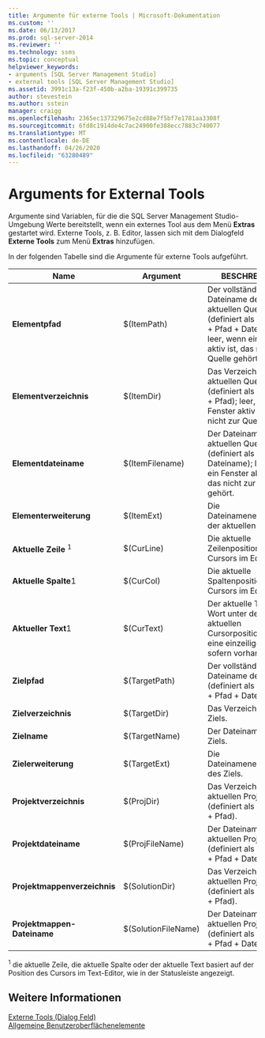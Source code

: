 ```yaml
---
title: Argumente für externe Tools | Microsoft-Dokumentation
ms.custom: ''
ms.date: 06/13/2017
ms.prod: sql-server-2014
ms.reviewer: ''
ms.technology: ssms
ms.topic: conceptual
helpviewer_keywords:
- arguments [SQL Server Management Studio]
- external tools [SQL Server Management Studio]
ms.assetid: 3991c13a-f23f-450b-a2ba-19391c399735
author: stevestein
ms.author: sstein
manager: craigg
ms.openlocfilehash: 2365ec137329675e2cd88e7f5bf7e1781aa3308f
ms.sourcegitcommit: 6fd8c1914de4c7ac24900fe388ecc7883c740077
ms.translationtype: MT
ms.contentlocale: de-DE
ms.lasthandoff: 04/26/2020
ms.locfileid: "63280489"
---
```

# <a name="arguments-for-external-tools"></a>Arguments for External Tools
  Argumente sind Variablen, für die die SQL Server Management Studio-Umgebung Werte bereitstellt, wenn ein externes Tool aus dem Menü **Extras** gestartet wird. Externe Tools, z. B. Editor, lassen sich mit dem Dialogfeld **Externe Tools** zum Menü **Extras** hinzufügen.  
  
 In der folgenden Tabelle sind die Argumente für externe Tools aufgeführt.  
  
|Name|Argument|BESCHREIBUNG|  
|----------|--------------|-----------------|  
|**Elementpfad**|$(ItemPath)|Der vollständige Dateiname der aktuellen Quelle (definiert als Laufwerk + Pfad + Dateiname); leer, wenn ein Fenster aktiv ist, das nicht zur Quelle gehört.|  
|**Elementverzeichnis**|$(ItemDir)|Das Verzeichnis der aktuellen Quelle (definiert als Laufwerk + Pfad); leer, wenn ein Fenster aktiv ist, das nicht zur Quelle gehört.|  
|**Elementdateiname**|$(ItemFilename)|Der Dateiname der aktuellen Quelle (definiert als Dateiname); leer, wenn ein Fenster aktiv ist, das nicht zur Quelle gehört.|  
|**Elementerweiterung**|$(ItemExt)|Die Dateinamenerweiterung der aktuellen Quelle.|  
|**Aktuelle Zeile** <sup>1</sup>|$(CurLine)|Die aktuelle Zeilenposition des Cursors im Editor.|  
|**Aktuelle Spalte**1|$(CurCol)|Die aktuelle Spaltenposition des Cursors im Editor.|  
|**Aktueller Text**1|$(CurText)|Der aktuelle Text (das Wort unter der aktuellen Cursorposition oder eine einzeilige Auswahl, sofern vorhanden).|  
|**Zielpfad**|$(TargetPath)|Der vollständige Dateiname des Ziels (definiert als Laufwerk + Pfad + Dateiname).|  
|**Zielverzeichnis**|$(TargetDir)|Das Verzeichnis des Ziels.|  
|**Zielname**|$(TargetName)|Der Dateiname des Ziels.|  
|**Zielerweiterung**|$(TargetExt)|Die Dateinamenerweiterung des Ziels.|  
|**Projektverzeichnis**|$(ProjDir)|Das Verzeichnis des aktuellen Projekts (definiert als Laufwerk + Pfad).|  
|**Projektdateiname**|$(ProjFileName)|Der Dateiname des aktuellen Projekts (definiert als Laufwerk + Pfad + Dateiname).|  
|**Projektmappenverzeichnis**|$(SolutionDir)|Das Verzeichnis der aktuellen Projektmappe (definiert als Laufwerk + Pfad).|  
|**Projektmappen-Dateiname**|$(SolutionFileName)|Der Dateiname der aktuellen Projektmappe (definiert als Laufwerk + Pfad + Dateiname).|  
  
 <sup>1</sup> die aktuelle Zeile, die aktuelle Spalte oder der aktuelle Text basiert auf der Position des Cursors im Text-Editor, wie in der Statusleiste angezeigt.  
  
## <a name="see-also"></a>Weitere Informationen  
 [Externe Tools (Dialog Feld)](external-tools-dialog-box.md)   
 [Allgemeine Benutzeroberflächenelemente](general-user-interface-elements.md)  
  
  
